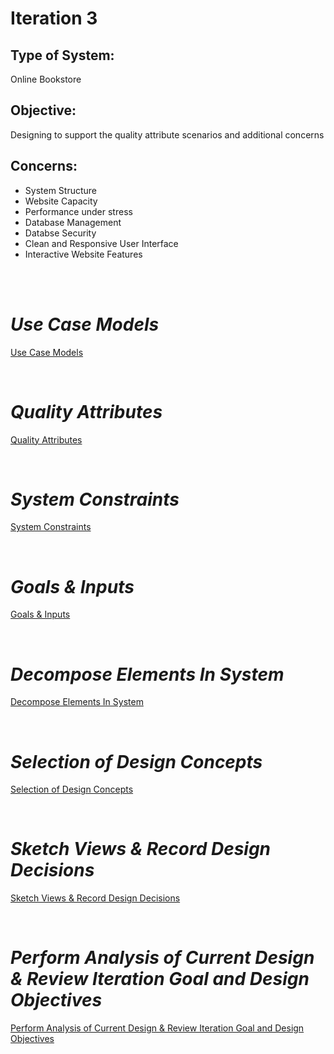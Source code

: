 # **Iteration 3**

<h2>Type of System:</h2>
<p>Online Bookstore</p>


<h2>Objective:</h2>
<p>Designing to support the quality attribute scenarios and additional concerns</p>

<h2>Concerns:</h2>

* System Structure
* Website Capacity
* Performance under stress
* Database Management
* Databse Security
* Clean and Responsive User Interface
* Interactive Website Features

</br>
</br>

# *Use Case Models*

[Use Case Models](https://github.com/two02k/NoveltyBookstoreArchitecture/tree/main/Iteration2/Use%20Case%20Models)

</br>

# *Quality Attributes*

[Quality Attributes](https://github.com/two02k/NoveltyBookstoreArchitecture/tree/main/Iteration2/Quality%20Attributes)

</br>

# *System Constraints*

[System Constraints](https://github.com/two02k/NoveltyBookstoreArchitecture/tree/main/Iteration2/System%20Constraints)

</br>

# *Goals & Inputs*

[Goals & Inputs](https://github.com/two02k/NoveltyBookstoreArchitecture/tree/main/Iteration3/Goals%20%26%20Inputs)

</br>

# *Decompose Elements In System*

[Decompose Elements In System](https://github.com/two02k/NoveltyBookstoreArchitecture/tree/main/Iteration2/Decompose%20Elements%20In%20System)

</br>

# *Selection of Design Concepts*

[Selection of Design Concepts](https://github.com/two02k/NoveltyBookstoreArchitecture/tree/main/Iteration2/Selection%20of%20Design%20Concepts)

</br>

# *Sketch Views & Record Design Decisions*

[Sketch Views & Record Design Decisions](https://github.com/two02k/NoveltyBookstoreArchitecture/tree/main/Iteration2/Sketch%20Views%20%26%20Record%20Design%20Decisions)

</br>

# *Perform Analysis of Current Design & Review Iteration Goal and Design Objectives*

[Perform Analysis of Current Design & Review Iteration Goal and Design Objectives](https://github.com/two02k/NoveltyBookstoreArchitecture/tree/main/Iteration2/Analysis)
